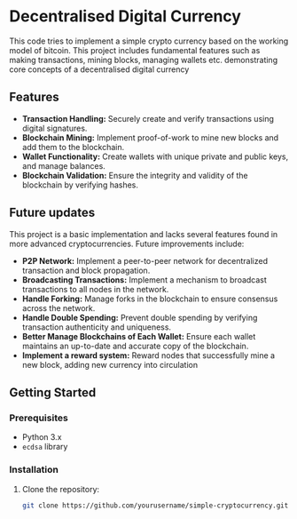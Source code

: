 # Decentralised Digital Currency

This code tries to implement a simple crypto currency based on the working model of bitcoin. This project includes fundamental features such as making transactions, mining blocks, managing wallets etc. demonstrating core concepts of a decentralised digital currency

## Features

- **Transaction Handling:** Securely create and verify transactions using digital signatures.
- **Blockchain Mining:** Implement proof-of-work to mine new blocks and add them to the blockchain.
- **Wallet Functionality:** Create wallets with unique private and public keys, and manage balances.
- **Blockchain Validation:** Ensure the integrity and validity of the blockchain by verifying hashes.

## Future updates

This project is a basic implementation and lacks several features found in more advanced cryptocurrencies. Future improvements include:

- **P2P Network:** Implement a peer-to-peer network for decentralized transaction and block propagation.
- **Broadcasting Transactions:** Implement a mechanism to broadcast transactions to all nodes in the network.
- **Handle Forking:** Manage forks in the blockchain to ensure consensus across the network.
- **Handle Double Spending:** Prevent double spending by verifying transaction authenticity and uniqueness.
- **Better Manage Blockchains of Each Wallet:** Ensure each wallet maintains an up-to-date and accurate copy of the blockchain.
- **Implement a reward system:** Reward nodes that successfully mine a new block, adding new currency into circulation


## Getting Started

### Prerequisites

- Python 3.x
- `ecdsa` library

### Installation

1. Clone the repository:
   ```bash
   git clone https://github.com/yourusername/simple-cryptocurrency.git

